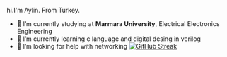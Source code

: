 hi.I'm Aylin. From Turkey.
- 🔭 I’m currently studying at **Marmara University**, Electrical Electronics Engineering
- 🌱 I’m currently learning c language and digital desing in verilog
- 🤔 I’m looking for help with networking
 [![GitHub Streak](https://streak-stats.demolab.com/?user=DenverCoder1)](https://git.io/streak-stats)
